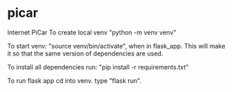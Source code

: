 # picar
Internet PiCar
To create local venv
"python -m venv venv"

To start venv: "source venv/bin/activate", when in flask_app.
This will make it so that the same version of dependencies are used.

To install all dependencies run: 
"pip install -r requirements.txt"


To run flask app
cd into venv. type "flask run".

